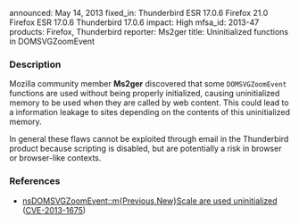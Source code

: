 announced: May 14, 2013
fixed_in: Thunderbird ESR 17.0.6
          Firefox 21.0
          Firefox ESR 17.0.6
          Thunderbird 17.0.6
impact: High
mfsa_id: 2013-47
products: Firefox, Thunderbird
reporter: Ms2ger
title: Uninitialized functions in DOMSVGZoomEvent

<h3>Description</h3>

<p>Mozilla community member <strong>Ms2ger</strong> discovered that some
<code>DOMSVGZoomEvent</code> functions are used without being properly
initialized, causing uninitialized memory to be used when they are called by web
content. This could lead to a information leakage to sites depending on the
contents of this uninitialized memory.
</p>

<p class="note">In general these flaws cannot be exploited through email in the
Thunderbird product because scripting is disabled, but are
potentially a risk in browser or browser-like contexts.</p>


<h3>References</h3>

<ul>
  <li><a href="https://bugzilla.mozilla.org/show_bug.cgi?id=866825">
      nsDOMSVGZoomEvent::m{Previous,New}Scale are used uninitialized</a> (<a href="http://cve.mitre.org/cgi-bin/cvename.cgi?name=CVE-2013-1675" class="ex-ref">CVE-2013-1675</a>)</li>
</ul>



